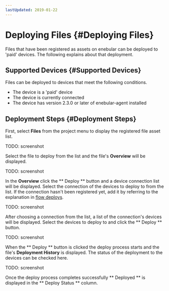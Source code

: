 ```yaml
---
lastUpdated: 2019-01-22
---
```


# Deploying Files {#Deploying Files}

Files that have been registered as assets on enebular can be deployed to 'paid' devices. The following explains about that deployment.

## Supported Devices {#Supported Devices}

Files can be deployed to devices that meet the following conditions.

- The device is a 'paid' device
- The device is currently connected
- The device has version 2.3.0 or later of enebular-agent installed

## Deployment Steps {#Deployment Steps}

First, select **Files** from the project menu to display the registered file asset list.

TODO: screenshot

Select the file to deploy from the list and the file's **Overview** will be displayed.

TODO: screenshot

In the **Overview** click the ** Deploy ** button and a device connection list will be displayed. Select the connection of the devices to deploy to from the list. If the connection hasn't been registered yet, add it by referring to the explanation in [flow deploys](../Deploy/index.md).

TODO: screenshot

After choosing a connection from the list, a list of the connection's devices will be displayed. Select the devices to deploy to and click the ** Deploy ** button.

TODO: screenshot

When the ** Deploy ** button is clicked the deploy process starts and the file's **Deployment History** is displayed. The status of the deployment to the devices can be checked here.

TODO: screenshot

Once the deploy process completes successfully ** Deployed ** is displayed in the ** Deploy Status ** column.
